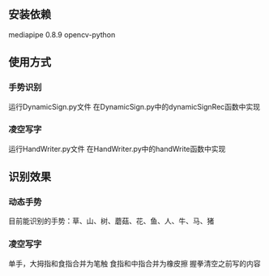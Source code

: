 ## 安装依赖
mediapipe 0.8.9
opencv-python
## 使用方式
### 手势识别
运行DynamicSign.py文件
在DynamicSign.py中的dynamicSignRec函数中实现
### 凌空写字
运行HandWriter.py文件
在HandWriter.py中的handWrite函数中实现

## 识别效果
### 动态手势
目前能识别的手势：草、山、树、蘑菇、花、鱼、人、牛、马、猪
### 凌空写字
单手，大拇指和食指合并为笔触
食指和中指合并为橡皮擦
握拳清空之前写的内容



